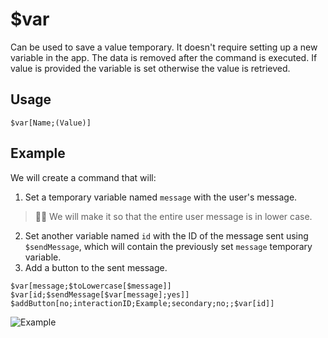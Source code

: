 # $var
Can be used to save a value temporary. It doesn't require setting up a new variable in the app. The data is removed after the command is executed. If value is provided the variable is set otherwise the value is retrieved. 

## Usage
```
$var[Name;(Value)]
```

## Example
We will create a command that will:
1. Set a temporary variable named `message` with the user's message.
> 🧙‍♂️ We will make it so that the entire user message is in lower case.
2. Set another variable named `id` with the ID of the message sent using `$sendMessage`, which will contain the previously set `message` temporary variable.
3. Add a button to the sent message.

```
$var[message;$toLowercase[$message]]
$var[id;$sendMessage[$var[message];yes]]
$addButton[no;interactionID;Example;secondary;no;;$var[id]]
```
![Example](https://user-images.githubusercontent.com/70456337/189480166-d37cbdb8-05ce-44e8-8f2e-14d030baa9a9.png)
